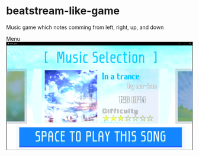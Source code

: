 # beatstream-like-game
Music game which notes comming from left, right, up, and down


Menu  
![menu](menu.png)
